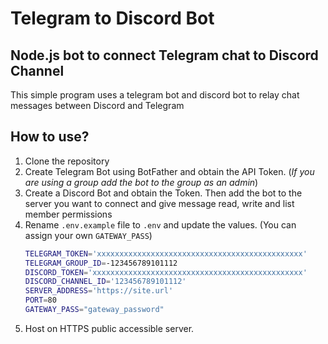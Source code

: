 # Telegram to Discord Bot
## Node.js bot to connect Telegram chat to Discord Channel
This simple program uses a telegram bot and discord bot to relay chat messages between Discord and Telegram

## How to use?
1. Clone the repository
2. Create Telegram Bot using BotFather and obtain the API Token.
   (*If you are using a group add the bot to the group as an admin*)
3. Create a Discord Bot and obtain the Token. Then add the bot to the server you want to connect and give message read, write and list member permissions
4. Rename `.env.example` file to `.env` and update the values. (You can assign your own `GATEWAY_PASS`)
    ```bash
    TELEGRAM_TOKEN='xxxxxxxxxxxxxxxxxxxxxxxxxxxxxxxxxxxxxxxxxxxxxx'
    TELEGRAM_GROUP_ID=-123456789101112
    DISCORD_TOKEN='xxxxxxxxxxxxxxxxxxxxxxxxxxxxxxxxxxxxxxxxxxxxxxx'
    DISCORD_CHANNEL_ID='123456789101112'
    SERVER_ADDRESS='https://site.url'
    PORT=80
    GATEWAY_PASS="gateway_password"
    ```
5. Host on HTTPS public accessible server.
